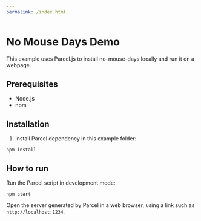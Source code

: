 ```yaml
---
permalink: /index.html
---
```

# No Mouse Days Demo

This example uses Parcel.js to install no-mouse-days locally and run it on a webpage.

## Prerequisites

- Node.js
- npm

## Installation

1. Install Parcel dependency in this example folder:

```
npm install
```

## How to run

Run the Parcel script in development mode:

```
npm start
```

Open the server generated by Parcel in a web browser, using a link such as `http://localhost:1234`.